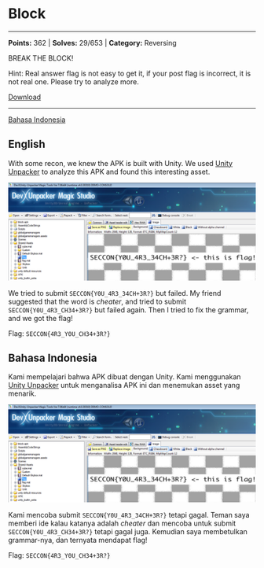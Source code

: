 # Block
---
**Points:** 362 | **Solves:** 29/653 | **Category:** Reversing

BREAK THE BLOCK!

Hint: Real answer flag is not easy to get it, if your post flag is incorrect, it is not real one. Please try to analyze more.

[Download](block.apk_f2f0a7d6a3b3e940ca7cd5a3f7c5045eb57f92cf)

---

[Bahasa Indonesia](#bahasa-indonesia)

## English
With some recon, we knew the APK is built with Unity. We used [Unity Unpacker](http://devxdevelopment.com/UnityUnpacker) to analyze this APK and found this interesting asset.

![flag asset](block.png)

We tried to submit `SECCON{Y0U_4R3_34CH+3R?}` but failed. My friend suggested that the word is *cheater*, and tried to submit `SECCON{Y0U_4R3_CH34+3R?}` but failed again. Then I tried to fix the grammar, and we got the flag!

Flag: `SECCON{4R3_Y0U_CH34+3R?}`

## Bahasa Indonesia
Kami mempelajari bahwa APK dibuat dengan Unity. Kami menggunakan [Unity Unpacker](http://devxdevelopment.com/UnityUnpacker) untuk menganalisa APK ini dan menemukan asset yang menarik.

![flag asset](block.png)

Kami mencoba submit `SECCON{Y0U_4R3_34CH+3R?}` tetapi gagal. Teman saya memberi ide kalau katanya adalah *cheater* dan mencoba untuk submit `SECCON{Y0U_4R3_CH34+3R?}` tetapi gagal juga. Kemudian saya membetulkan grammar-nya, dan ternyata mendapat flag!

Flag: `SECCON{4R3_Y0U_CH34+3R?}`
